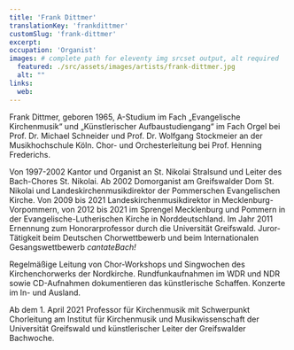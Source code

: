 ```yaml
---
title: 'Frank Dittmer'
translationKey: 'frankdittmer'
customSlug: 'frank-dittmer'
excerpt:
occupation: 'Organist'
images: # complete path for eleventy img srcset output, alt required
  featured: ./src/assets/images/artists/frank-dittmer.jpg
  alt: ""
links:
  web:
---
```


 Frank Dittmer, geboren 1965, A-Studium im Fach „Evangelische Kirchenmusik“ und „Künstlerischer Aufbaustudiengang“ im Fach Orgel bei Prof. Dr. Michael Schneider und Prof. Dr. Wolfgang Stockmeier an der Musikhochschule Köln. Chor- und Orchesterleitung bei Prof. Henning Frederichs.

 Von 1997-2002 Kantor und Organist an St. Nikolai Stralsund und Leiter des Bach-Chores St. Nikolai. Ab 2002 Domorganist am Greifswalder Dom St. Nikolai und Landeskirchenmusikdirektor der Pommerschen Evangelischen Kirche. Von 2009 bis 2021 Landeskirchenmusikdirektor in Mecklenburg-Vorpommern, von 2012 bis 2021 im Sprengel Mecklenburg und Pommern in der Evangelische-Lutherischen Kirche in Norddeutschland. Im Jahr 2011 Ernennung zum Honorarprofessor durch die Universität Greifswald. Juror-Tätigkeit beim Deutschen Chorwettbewerb und beim Internationalen Gesangswettbewerb _cantateBach!_

 Regelmäßige Leitung von Chor-Workshops und Singwochen des Kirchenchorwerks der Nordkirche. Rundfunkaufnahmen im WDR und NDR sowie CD-Aufnahmen dokumentieren das künstlerische Schaffen. Konzerte im In- und Ausland.

Ab dem 1. April 2021 Professor für Kirchenmusik mit Schwerpunkt Chorleitung am Institut für Kirchenmusik und Musikwissenschaft der Universität Greifswald und künstlerischer Leiter der Greifswalder Bachwoche.
